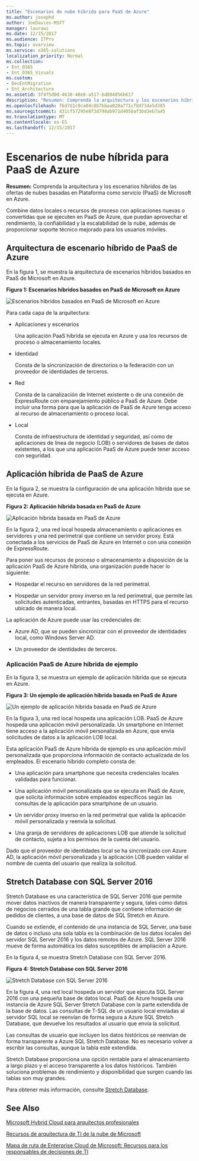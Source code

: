 ```yaml
---
title: "Escenarios de nube híbrida para PaaS de Azure"
ms.author: josephd
author: JoeDavies-MSFT
manager: laurawi
ms.date: 12/15/2017
ms.audience: ITPro
ms.topic: overview
ms.service: o365-solutions
localization_priority: Normal
ms.collection:
- Ent_O365
- Ent_O365_Visuals
ms.custom:
- DecEntMigration
- Ent_Architecture
ms.assetid: 5f4f5d0d-4638-48e8-a517-bd804856b617
description: "Resumen: Comprenda la arquitectura y los escenarios híbridos de las ofertas de nubes basadas en Plataforma como servicio (PaaS) de Microsoft en Azure."
ms.openlocfilehash: f6d7d1c9ca04c0b7bbaa020a771cf84734e5d385
ms.sourcegitcommit: d31cf57295e8f3d798ab971d405baf3bd3eb7a45
ms.translationtype: MT
ms.contentlocale: es-ES
ms.lasthandoff: 12/15/2017
---
```

# <a name="hybrid-cloud-scenarios-for-azure-paas"></a>Escenarios de nube híbrida para PaaS de Azure

 **Resumen:** Comprenda la arquitectura y los escenarios híbridos de las ofertas de nubes basadas en Plataforma como servicio (PaaS) de Microsoft en Azure.
  
Combine datos locales o recursos de proceso con aplicaciones nuevas o convertidas que se ejecuten en PaaS de Azure, que puedan aprovechar el rendimiento, la confiabilidad y la escalabilidad de la nube, además de proporcionar soporte técnico mejorado para los usuarios móviles. 
  
## <a name="azure-paas-hybrid-scenario-architecture"></a>Arquitectura de escenario híbrido de PaaS de Azure

En la figura 1, se muestra la arquitectura de escenarios híbridos basados en PaaS de Microsoft en Azure.
  
**Figura 1: Escenarios híbridos basados en PaaS de Microsoft en Azure**

![Escenarios híbridos basados en PaaS de Microsoft en Azure](images/Hybrid_Poster/Hybrid_Cloud_Stack_PaaS.png)
  
Para cada capa de la arquitectura:
  
- Aplicaciones y escenarios
    
    Una aplicación PaaS híbrida se ejecuta en Azure y usa los recursos de proceso o almacenamiento locales.
    
- Identidad
    
    Consta de la sincronización de directorios o la federación con un proveedor de identidades de terceros.
    
- Red
    
    Consta de la canalización de Internet existente o de una conexión de ExpressRoute con emparejamiento público a PaaS de Azure. Debe incluir una forma para que la aplicación de PaaS de Azure tenga acceso al recurso de almacenamiento o proceso local.
    
- Local
    
    Consta de infraestructura de identidad y seguridad, así como de aplicaciones de línea de negocio (LOB) o servidores de bases de datos existentes, a los que una aplicación PaaS de Azure puede tener acceso con seguridad.
    
## <a name="azure-paas-hybrid-application"></a>Aplicación híbrida de PaaS de Azure

En la figura 2, se muestra la configuración de una aplicación híbrida que se ejecuta en Azure.
  
**Figura 2: Aplicación híbrida basada en PaaS de Azure**

![Aplicación híbrida basada en PaaS de Azure](images/Hybrid_Poster/Hybrid_Cloud_Stack_PaaS_Apps.png)
  
En la figura 2, una red local hospeda almacenamiento o aplicaciones en servidores y una red perimetral que contiene un servidor proxy. Está conectada a los servicios de PaaS de Azure en Internet o con una conexión de ExpressRoute.
  
Para poner sus recursos de proceso o almacenamiento a disposición de la aplicación PaaS de Azure híbrida, una organización puede hacer lo siguiente:
  
- Hospedar el recurso en servidores de la red perimetral.
    
- Hospedar un servidor proxy inverso en la red perimetral, que permite las solicitudes autenticadas, entrantes, basadas en HTTPS para el recurso ubicado de manera local.
    
La aplicación de Azure puede usar las credenciales de:
  
- Azure AD, que se pueden sincronizar con el proveedor de identidades local, como Windows Server AD.
    
- Un proveedor de identidades de terceros.
    
### <a name="example-azure-paas-hybrid-application"></a>Aplicación PaaS de Azure híbrida de ejemplo

En la figura 3, se muestra un ejemplo de aplicación híbrida que se ejecuta en Azure.
  
**Figura 3: Un ejemplo de aplicación híbrida basada en PaaS de Azure**

![Un ejemplo de aplicación híbrida basada en PaaS de Azure](images/Hybrid_Poster/Hybrid_Cloud_Stack_PaaS_Apps_Ex.png)
  
En la figura 3, una red local hospeda una aplicación LOB. PaaS de Azure hospeda una aplicación móvil personalizada. Un smartphone en Internet tiene acceso a la aplicación móvil personalizada en Azure, que envía solicitudes de datos a la aplicación LOB local.
  
Esta aplicación PaaS de Azure híbrida de ejemplo es una aplicación móvil personalizada que proporciona información de contacto actualizada de los empleados. El escenario híbrido completo consta de:
  
- Una aplicación para smartphone que necesita credenciales locales validadas para funcionar.
    
- Una aplicación móvil personalizada que se ejecuta en PaaS de Azure, que solicita información sobre empleados específicos según las consultas de la aplicación para smartphone de un usuario.
    
- Un servidor proxy inverso en la red perimetral que valida la aplicación móvil personalizada y reenvía la solicitud.
    
- Una granja de servidores de aplicaciones LOB que atiende la solicitud de contacto, sujeta a los permisos de la cuenta del usuario.
    
Dado que el proveedor de identidades local se ha sincronizado con Azure AD, la aplicación móvil personalizada y la aplicación LOB pueden validar el nombre de cuenta del usuario que realiza la solicitud.
  
## <a name="stretch-database-with-sql-server-2016"></a>Stretch Database con SQL Server 2016

Stretch Database es una característica de SQL Server 2016 que permite mover datos inactivos de manera transparente y segura, tales como datos de negocios cerrados de una tabla grande que contiene información de pedidos de clientes, a una base de datos de SQL Stretch en Azure.
  
Cuando se extiende, el contenido de una instancia de SQL Server, una base de datos o incluso una sola tabla es la combinación de los datos locales del servidor SQL Server 2016 y los datos remotos de Azure. SQL Server 2016 mueve de forma automática los datos susceptibles de ampliación a Azure.
  
En la figura 4, se muestra Stretch Database con SQL Server 2016.
  
**Figura 4: Stretch Database con SQL Server 2016**

![Stretch Database con SQL Server 2016](images/Hybrid_Poster/Hybrid_Cloud_Stack_PaaS_Apps_SQL.png)
  
En la figura 4, una red local hospeda un servidor que ejecuta SQL Server 2016 con una pequeña base de datos local. PaaS de Azure hospeda una instancia de Azure SQL Server Stretch Database con la parte extendida de la base de datos. Las consultas de T-SQL de un usuario local enviadas al servidor SQL local se reenvían de forma segura a Azure SQL Stretch Database, que devuelve los resultados al usuario que envía la solicitud.
  
 Las consultas de usuario que incluyen los datos históricos se reenvían de forma transparente a Azure SQL Stretch Database. No es necesario volver a escribir las consultas, aunque la tabla esté extendida.
  
Stretch Database proporciona una opción rentable para el almacenamiento a largo plazo y el acceso transparente a los datos históricos. También soluciona problemas de rendimiento y disponibilidad que surgen cuando las tablas son muy grandes.
  
Para obtener más información, consulte [Stretch Database](https://msdn.microsoft.com/library/dn935011.aspx).
  
## <a name="see-also"></a>See Also

[Microsoft Hybrid Cloud para arquitectos profesionales](microsoft-hybrid-cloud-for-enterprise-architects.md)
  
[Recursos de arquitectura de TI de la nube de Microsoft](microsoft-cloud-it-architecture-resources.md)

[Mapa de ruta de Enterprise Cloud de Microsoft: Recursos para los responsables de decisiones de TI](https://sway.com/FJ2xsyWtkJc2taRD)



